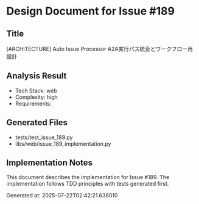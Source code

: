 # Design Document for Issue #189

## Title
[ARCHITECTURE] Auto Issue Processor A2A実行パス統合とワークフロー再設計

## Analysis Result
- Tech Stack: web
- Complexity: high
- Requirements: 

## Generated Files
- tests/test_issue_189.py
- libs/web/issue_189_implementation.py

## Implementation Notes
This document describes the implementation for Issue #189.
The implementation follows TDD principles with tests generated first.

Generated at: 2025-07-22T02:42:21.636010
